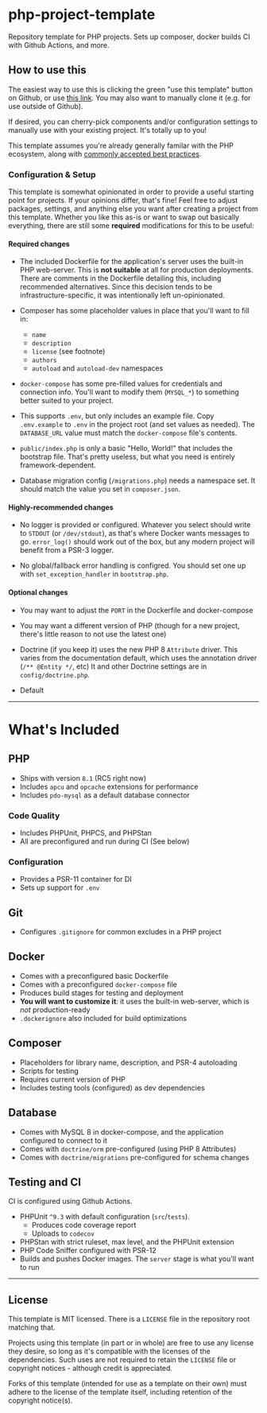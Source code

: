# php-project-template
Repository template for PHP projects. Sets up composer, docker builds CI with Github Actions, and more.

## How to use this

The easiest way to use this is clicking the green "use this template" button on Github, or use [this link](https://github.com/Firehed/php-project-template/generate).
You may also want to manually clone it (e.g. for use outside of Github).

If desired, you can cherry-pick components and/or configuration settings to manually use with your existing project.
It's totally up to you!

This template assumes you're already generally familar with the PHP ecosystem, along with [commonly accepted best practices](https://phptherightway.com).

### Configuration & Setup

This template is somewhat opinionated in order to provide a useful starting point for projects.
If your opinions differ, that's fine!
Feel free to adjust packages, settings, and anything else you want after creating a project from this template.
Whether you like this as-is or want to swap out basically everything, there are still some **required** modifications for this to be useful:

#### Required changes

- The included Dockerfile for the application's server uses the built-in PHP web-server.
  This is **not suitable** at all for production deployments.
  There are comments in the Dockerfile detailing this, including recommended alternatives.
  Since this decision tends to be infrastructure-specific, it was intentionally left un-opinionated.

- Composer has some placeholder values in place that you'll want to fill in:
  - `name`
  - `description`
  - `license` (see footnote)
  - `authors`
  - `autoload` and `autoload-dev` namespaces

- `docker-compose` has some pre-filled values for credentials and connection info.
  You'll want to modify them (`MYSQL_*`) to something better suited to your project.

- This supports `.env`, but only includes an example file.
  Copy `.env.example` to `.env` in the project root (and set values as needed).
  The `DATABASE_URL` value must match the `docker-compose` file's contents.

- `public/index.php` is only a basic "Hello, World!" that includes the bootstrap file.
  That's pretty useless, but what you need is entirely framework-dependent.

- Database migration config (`/migrations.php`) needs a namespace set.
  It should match the value you set in `composer.json`.

#### Highly-recommended changes

- No logger is provided or configured.
  Whatever you select should write to `STDOUT` (or `/dev/stdout`), as that's where Docker wants messages to go.
  `error_log()` should work out of the box, but any modern project will benefit from a PSR-3 logger.

- No global/fallback error handling is configred.
  You should set one up with `set_exception_handler` in `bootstrap.php`.

#### Optional changes

- You may want to adjust the `PORT` in the Dockerfile and docker-compose

- You may want a different version of PHP (though for a new project, there's little reason to not use the latest one)

- Doctrine (if you keep it) uses the new PHP 8 `Attribute` driver.
  This varies from the documentation default, which uses the annotation driver (`/** @Entity */`, etc)
  It and other Doctrine settings are in `config/doctrine.php`.

- Default

---
# What's Included

## PHP
- Ships with version `8.1` (RC5 right now)
- Includes `apcu` and `opcache` extensions for performance
- Includes `pdo-mysql` as a default database connector

### Code Quality
- Includes PHPUnit, PHPCS, and PHPStan
- All are preconfigured and run during CI (See below)

### Configuration
- Provides a PSR-11 container for DI
- Sets up support for `.env`

## Git
- Configures `.gitignore` for common excludes in a PHP project

## Docker
- Comes with a preconfigured basic Dockerfile
- Comes with a preconfigured `docker-compose` file
- Produces build stages for testing and deployment
- **You will want to customize it**: it uses the built-in web-server, which is _not_ production-ready
- `.dockerignore` also included for build optimizations

## Composer
- Placeholders for library name, description, and PSR-4 autoloading
- Scripts for testing
- Requires current version of PHP
- Includes testing tools (configured) as dev dependencies

## Database
- Comes with MySQL 8 in docker-compose, and the application configured to connect to it
- Comes with `doctrine/orm` pre-configured (using PHP 8 Attributes)
- Comes with `doctrine/migrations` pre-configured for schema changes

## Testing and CI
CI is configured using Github Actions.

- PHPUnit `^9.3` with default configuration (`src`/`tests`).
    - Produces code coverage report
    - Uploads to `codecov`
- PHPStan with strict ruleset, max level, and the PHPUnit extension
- PHP Code Sniffer configured with PSR-12
- Builds and pushes Docker images. The `server` stage is what you'll want to run

---
## License
This template is MIT licensed.
There is a `LICENSE` file in the repository root matching that.

Projects using this template (in part or in whole) are free to use any license they desire, so long as it's compatible with the licenses of the dependencies.
Such uses are not required to retain the `LICENSE` file or copyright notices - although credit is appreciated.

Forks of this template (intended for use as a template on their own) must adhere to the license of the template itself, including retention of the copyright notice(s).
